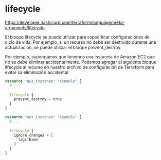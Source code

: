 # lifecycle

https://developer.hashicorp.com/terraform/language/meta-arguments/lifecycle

El bloque lifecycle se puede utilizar para especificar
configuraciones de ciclo de vida. Por ejemplo, si un recurso no
debe ser destruido durante una actualización, se puede utilizar el bloque prevent_destroy.

Por ejemplo, supongamos que tenemos una instancia de Amazon EC2 
que no se debe eliminar accidentalmente. Podemos agregar el siguiente
bloque lifecycle al recurso en nuestro archivo de configuración
de Terraform para evitar su eliminación accidental:

```terraform
resource "aws_instance" "example" {
  # ...
  
  lifecycle {
    prevent_destroy = true
  }
}
```

```terraform
resource "aws_instance" "example" {
  # ...
  
  lifecycle {
    ignore_changes = [
      tags.Name
    ]
  }
}
```
